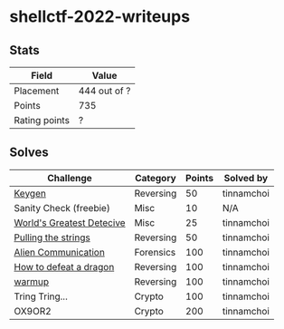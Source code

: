 # shellctf-2022-writeups

## Stats

| Field         | Value        |
| ------------- | ------------ |
| Placement     | 444 out of ? |
| Points        | 735          |
| Rating points | ?            |

## Solves

| Challenge                                                      | Category  | Points | Solved by  |
| -------------------------------------------------------------- | --------- | ------ | ---------- |
| [Keygen](reversing/keygen.md)                                  | Reversing | 50     | tinnamchoi |
| Sanity Check (freebie)                                         | Misc      | 10     | N/A        |
| [World's Greatest Detecive](misc/worlds-greatest-detective.md) | Misc      | 25     | tinnamchoi |
| [Pulling the strings](reversing/keygen.md)                     | Reversing | 50     | tinnamchoi |
| [Alien Communication](forensics/alien-communication.md)        | Forensics | 100    | tinnamchoi |
| [How to defeat a dragon](reversing/how-to-defeat-a-dragon.md)  | Reversing | 100    | tinnamchoi |
| [warmup](reversing/warmup.md)                                  | Reversing | 100    | tinnamchoi |
| Tring Tring...                                                 | Crypto    | 100    | tinnamchoi |
| OX9OR2                                                         | Crypto    | 200    | tinnamchoi |
